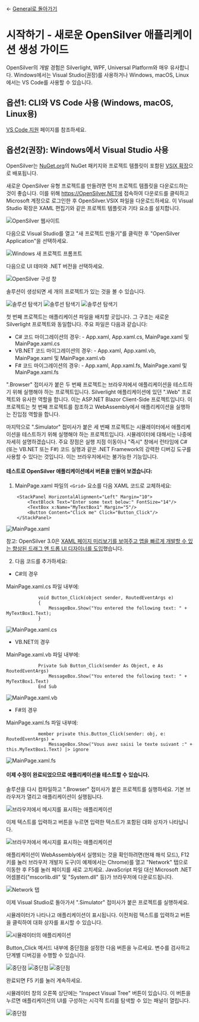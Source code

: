 ← [General로 돌아가기](/docs/9/1)

# 시작하기 - 새로운 OpenSilver 애플리케이션 생성 가이드

OpenSilver의 개발 경험은 Silverlight, WPF, Universal Platform와 매우 유사합니다. Windows에서는 Visual Studio(권장)를 사용하거나 Windows, macOS, Linux에서는 VS Code를 사용할 수 있습니다.

## 옵션1: CLI와 VS Code 사용 (Windows, macOS, Linux용)

[VS Code 지원](/documentation/how-to-topics/visual-studio-code-support.html) 페이지를 참조하세요.

## 옵션2(권장): Windows에서 Visual Studio 사용

OpenSilver는 [NuGet.org](https://www.nuget.org/packages/OpenSilver)의 NuGet 패키지와 프로젝트 템플릿이 포함된 [VSIX 확장](https://www.opensilver.net/download.aspx)으로 배포됩니다.

새로운 OpenSilver 유형 프로젝트를 만들려면 먼저 프로젝트 템플릿을 다운로드하는 것이 좋습니다. 이를 위해 https://OpenSilver.NET에 접속하여 다운로드를 클릭하고 Microsoft 계정으로 로그인한 후 OpenSilver.VSIX 파일을 다운로드하세요. 이 Visual Studio 확장은 XAML 편집기와 같은 프로젝트 템플릿과 기타 요소를 설치합니다.

![OpenSilver 웹사이트](https://raw.githubusercontent.com/UserwareDocumentation/userware-docs/main/images/f3e24893c20d4f098f7b9399e3d53105.png)

다음으로 Visual Studio를 열고 "새 프로젝트 만들기"를 클릭한 후 "OpenSilver Application"을 선택하세요.

![Windows 새 프로젝트 프롬프트](https://raw.githubusercontent.com/UserwareDocumentation/userware-docs/main/images/e0b6fbf2c414468dbb62dd4c3d1027bb.png)

다음으로 UI 테마와 .NET 버전을 선택하세요.

![OpenSilver 구성 창](https://raw.githubusercontent.com/UserwareDocumentation/userware-docs/main/images/5b1a09d23bb2475e8a0642c7fef9c31f.png)

솔루션이 생성되면 세 개의 프로젝트가 있는 것을 볼 수 있습니다.

![솔루션 탐색기](https://raw.githubusercontent.com/UserwareDocumentation/userware-docs/main/images/68daf3de9f7b41d7b2eaaad9b50e310c.png)
![솔루션 탐색기](https://raw.githubusercontent.com/UserwareDocumentation/userware-docs/main/images/23b3164cb16446a29aa14fc1032ab664.png)
![솔루션 탐색기](https://raw.githubusercontent.com/UserwareDocumentation/userware-docs/main/images/db102b78a18b4ca39252b28129e46074.png)

첫 번째 프로젝트는 애플리케이션 파일을 배치할 곳입니다. 그 구조는 새로운 Silverlight 프로젝트와 동일합니다. 주요 파일은 다음과 같습니다:

* C# 코드 마이그레이션의 경우: - App.xaml, App.xaml.cs, MainPage.xaml 및 MainPage.xaml.cs
* VB.NET 코드 마이그레이션의 경우: - App.xaml, App.xaml.vb, MainPage.xaml 및 MainPage.xaml.vb
* F# 코드 마이그레이션의 경우: - App.xaml, App.xaml.fs, MainPage.xaml 및 MainPage.xaml.fs

".Browser" 접미사가 붙은 두 번째 프로젝트는 브라우저에서 애플리케이션을 테스트하기 위해 실행해야 하는 프로젝트입니다. Silverlight 애플리케이션에 있던 ".Web" 프로젝트와 유사한 역할을 합니다. 이는 ASP.NET Blazor Client-Side 프로젝트입니다. 이 프로젝트는 첫 번째 프로젝트를 참조하고 WebAssembly에서 애플리케이션을 실행하는 진입점 역할을 합니다.

마지막으로 ".Simulator" 접미사가 붙은 세 번째 프로젝트는 시뮬레이터에서 애플리케이션을 테스트하기 위해 실행해야 하는 프로젝트입니다. 시뮬레이터에 대해서는 나중에 자세히 설명하겠습니다. 주요 장점은 실행 지점 이동이나 "즉시" 창에서 런타임에 C#(또는 VB.NET 또는 F#) 코드 실행과 같은 .NET Framework의 강력한 디버깅 도구를 사용할 수 있다는 것입니다. 이는 브라우저에서는 불가능한 기능입니다.

#### 테스트로 OpenSilver 애플리케이션에서 버튼을 만들어 보겠습니다:

1. MainPage.xaml 파일의 `<Grid>` 요소를 다음 XAML 코드로 교체하세요:

```
    <StackPanel HorizontalAlignment="Left" Margin="10">
        <TextBlock Text="Enter some text below:" FontSize="14"/>
        <TextBox x:Name="MyTextBox1" Margin="5"/>
        <Button Content="Click me" Click="Button_Click"/>
    </StackPanel>
```

![MainPage.xaml](https://raw.githubusercontent.com/UserwareDocumentation/userware-docs/main/images/cbbf7f39a6574502bb6076d9ffdd1f98.png)

참고: OpenSilver 3.0은 [XAML 페이지 미리보기를 보여주고 앱을 빠르게 개발할 수 있는 향상된 드래그 앤 드롭 UI 디자이너를 도입](https://opensilver.net/announcements/3-0/)했습니다.

2. 다음 코드를 추가하세요:

- C#의 경우

MainPage.xaml.cs 파일 내부에:
```
			void Button_Click(object sender, RoutedEventArgs e)
			{
			    MessageBox.Show("You entered the following text: " + MyTextBox1.Text);
			}
```
![MainPage.xaml.cs](https://raw.githubusercontent.com/UserwareDocumentation/userware-docs/main/images/192a6e2062614706b9f233a307e9a0a1.png)

- VB.NET의 경우

MainPage.xaml.vb 파일 내부에:

```
			Private Sub Button_Click(sender As Object, e As RoutedEventArgs)
			    MessageBox.Show("You entered the following text: " + MyTextBox1.Text)
			End Sub
```
![MainPage.xaml.vb](https://raw.githubusercontent.com/UserwareDocumentation/userware-docs/main/images/19bb28c4e4e5436c8d107bbaa31a34e1.png)

- F#의 경우

MainPage.xaml.fs 파일 내부에:

```
            member private this.Button_Click(sender: obj, e: RoutedEventArgs) =
                MessageBox.Show("Vous avez saisi le texte suivant :" + this.MyTextBox1.Text) |> ignore
```
![MainPage.xaml.fs](https://raw.githubusercontent.com/UserwareDocumentation/userware-docs/main/images/613f794514a94ab39281a42b4abdb40b.png)

#### 이제 수정이 완료되었으므로 애플리케이션을 테스트할 수 있습니다.

솔루션을 다시 컴파일하고 ".Browser" 접미사가 붙은 프로젝트를 실행하세요. 기본 브라우저가 열리고 애플리케이션이 실행됩니다.

![브라우저에서 메시지를 표시하는 애플리케이션](https://raw.githubusercontent.com/UserwareDocumentation/userware-docs/main/images/6e6682dc5e554c0dbba1fe07c12925d5.png)

이제 텍스트를 입력하고 버튼을 누르면 입력한 텍스트가 포함된 대화 상자가 나타납니다.

![브라우저에서 메시지를 표시하는 애플리케이션](https://raw.githubusercontent.com/UserwareDocumentation/userware-docs/main/images/cb853cc91b3145ac99e71418aea51288.png)

애플리케이션이 WebAssembly에서 실행되는 것을 확인하려면(현재 해석 모드), F12 키를 눌러 브라우저 개발자 도구(이 예제에서는 Chrome)를 열고 "Network" 탭으로 이동한 후 F5를 눌러 페이지를 새로 고치세요. JavaScript 파일 대신 Microsoft .NET 어셈블리("mscorlib.dll" 및 "System.dll" 등)가 브라우저에 다운로드됩니다.

![Network 탭](https://raw.githubusercontent.com/UserwareDocumentation/userware-docs/main/images/49abf1208e224fb5a59a3846e9cdbbd5.png)

이제 Visual Studio로 돌아가서 ".Simulator" 접미사가 붙은 프로젝트를 실행하세요.

시뮬레이터가 나타나고 애플리케이션이 표시됩니다. 이전처럼 텍스트를 입력하고 버튼을 클릭하여 대화 상자를 표시할 수 있습니다.

![시뮬레이터의 애플리케이션](https://raw.githubusercontent.com/UserwareDocumentation/userware-docs/main/images/86558089e1cb4c87b4fed837d6be5663.png)

Button_Click 메서드 내부에 중단점을 설정한 다음 버튼을 누르세요. 변수를 검사하고 단계별 디버깅을 수행할 수 있습니다.

![중단점](https://raw.githubusercontent.com/UserwareDocumentation/userware-docs/main/images/9c99afa2625142ac8082e7dafdaf4bce.png)
![중단점](https://raw.githubusercontent.com/UserwareDocumentation/userware-docs/main/images/09af553e213e40e8a413c36e9b0e4195.png)
![중단점](https://raw.githubusercontent.com/UserwareDocumentation/userware-docs/main/images/9d4b9b67990e498597a47409581dd0ab.png)

완료되면 F5 키를 눌러 계속하세요.

시뮬레이터 창의 오른쪽 상단에는 "Inspect Visual Tree" 버튼이 있습니다. 이 버튼을 누르면 애플리케이션의 UI를 구성하는 시각적 트리를 탐색할 수 있는 패널이 열립니다.

![중단점](https://raw.githubusercontent.com/UserwareDocumentation/userware-docs/main/images/04cfe1904ca24056882cd73f49b9feef.png)